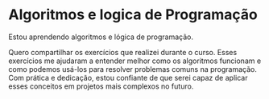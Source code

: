 #  Algoritmos e logica de Programação
 Estou aprendendo algoritmos e lógica de programação.
 
 Quero compartilhar os exercícios que realizei durante o curso. Esses exercícios me ajudaram a entender melhor como os algoritmos funcionam e como podemos usá-los para resolver problemas comuns na programação. Com prática e dedicação, estou confiante de que serei capaz de aplicar esses conceitos em projetos mais complexos no futuro.
